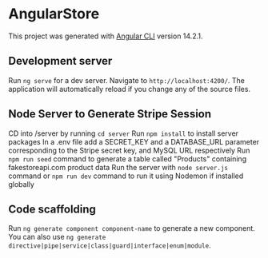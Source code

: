 # AngularStore

This project was generated with [Angular CLI](https://github.com/angular/angular-cli) version 14.2.1.

## Development server

Run `ng serve` for a dev server. Navigate to `http://localhost:4200/`. The application will automatically reload if you change any of the source files.

## Node Server to Generate Stripe Session

CD into /server by running `cd server`
Run `npm install` to install server packages
In a .env file add a SECRET_KEY and a DATABASE_URL parameter corresponding to the Stripe secret key, and MySQL URL respectively
Run `npm run seed` command to generate a table called "Products" containing fakestoreapi.com product data
Run the server with `node server.js` command or `npm run dev` command to run it using Nodemon if installed globally

## Code scaffolding

Run `ng generate component component-name` to generate a new component. You can also use `ng generate directive|pipe|service|class|guard|interface|enum|module`.
